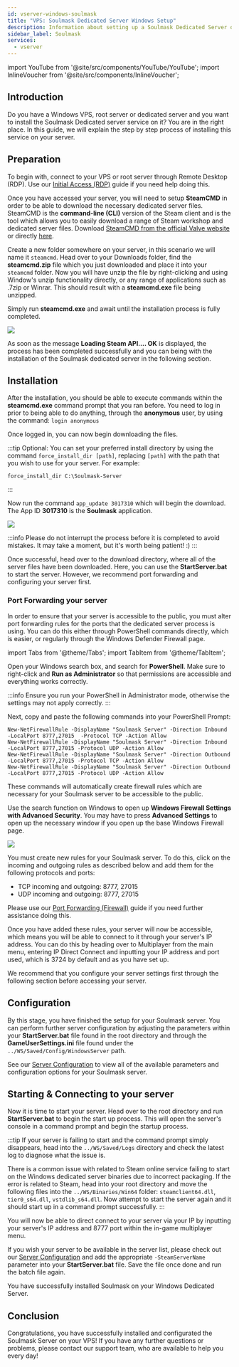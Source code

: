 ```yaml
---
id: vserver-windows-soulmask
title: "VPS: Soulmask Dedicated Server Windows Setup"
description: Information about setting up a Soulmask Dedicated Server on a Windows VPS from ZAP-Hosting - ZAP-Hosting.com documentation
sidebar_label: Soulmask
services:
  - vserver
---
```


import YouTube from '@site/src/components/YouTube/YouTube';
import InlineVoucher from '@site/src/components/InlineVoucher';

## Introduction

Do you have a Windows VPS, root server or dedicated server and you want to install the Soulmask Dedicated server service on it? You are in the right place. In this guide, we will explain the step by step process of installing this service on your server.

<InlineVoucher />

## Preparation

To begin with, connect to your VPS or root server through Remote Desktop (RDP). Use our [Initial Access (RDP)](vserver-windows-userdp.md) guide if you need help doing this.

Once you have accessed your server, you will need to setup **SteamCMD** in order to be able to download the necessary dedicated server files. SteamCMD is the **command-line (CLI)** version of the Steam client and is the tool which allows you to easily download a range of Steam workshop and dedicated server files. Download [SteamCMD from the official Valve website](https://developer.valvesoftware.com/wiki/SteamCMD) or directly [here](https://steamcdn-a.akamaihd.net/client/installer/steamcmd.zip).

Create a new folder somewhere on your server, in this scenario we will name it `steamcmd`. Head over to your Downloads folder, find the **steamcmd.zip** file which you just downloaded and place it into your `steamcmd` folder. Now you will have unzip the file by right-clicking and using Window's unzip functionality directly, or any range of applications such as .7zip or Winrar. This should result with a **steamcmd.exe** file being unzipped.

Simply run **steamcmd.exe** and await until the installation process is fully completed.

![](https://github.com/zaphosting/docs/assets/42719082/ffb8e8a1-26e3-4d16-9baf-938e17ec1613)

As soon as the message **Loading Steam API.... OK** is displayed, the process has been completed successfully and you can being with the installation of the Soulmask dedicated server in the following section.

## Installation

After the installation, you should be able to execute commands within the **steamcmd.exe** command prompt that you ran before. You need to log in prior to being able to do anything, through the **anonymous** user, by using the command: `login anonymous`

Once logged in, you can now begin downloading the files. 

:::tip
Optional: You can set your preferred install directory by using the command `force_install_dir [path]`, replacing `[path]` with the path that you wish to use for your server. For example: 
```
force_install_dir C:\Soulmask-Server
```
:::

Now run the command `app_update 3017310` which will begin the download. The App ID **3017310** is the **Soulmask** application.

![](https://github.com/zaphosting/docs/assets/42719082/b265a784-cf9a-43dc-b100-376f080e18f3)

:::info
Please do not interrupt the process before it is completed to avoid mistakes. It may take a moment, but it's worth being patient! :)
:::

Once successful, head over to the download directory, where all of the server files have been downloaded. Here, you can use the **StartServer.bat** to start the server. However, we recommend port forwarding and configuring your server first.

### Port Forwarding your server

In order to ensure that your server is accessible to the public, you must alter port forwarding rules for the ports that the dedicated server process is using. You can do this either through PowerShell commands directly, which is easier, or regularly through the Windows Defender Firewall page.

import Tabs from '@theme/Tabs';
import TabItem from '@theme/TabItem';

<Tabs>
<TabItem value="powershell" label="Via Powershell" default>

Open your Windows search box, and search for **PowerShell**. Make sure to right-click and **Run as Administrator** so that permissions are accessible and everything works correctly.

:::info
Ensure you run your PowerShell in Administrator mode, otherwise the settings may not apply correctly.
:::

Next, copy and paste the following commands into your PowerShell Prompt:
```
New-NetFirewallRule -DisplayName "Soulmask Server" -Direction Inbound -LocalPort 8777,27015  -Protocol TCP -Action Allow
New-NetFirewallRule -DisplayName "Soulmask Server" -Direction Inbound -LocalPort 8777,27015 -Protocol UDP -Action Allow
New-NetFirewallRule -DisplayName "Soulmask Server" -Direction Outbound -LocalPort 8777,27015 -Protocol TCP -Action Allow
New-NetFirewallRule -DisplayName "Soulmask Server" -Direction Outbound -LocalPort 8777,27015 -Protocol UDP -Action Allow
```

These commands will automatically create firewall rules which are necessary for your Soulmask server to be accessible to the public.

</TabItem>

<TabItem value="windefender" label="Via Windows Defender">

Use the search function on Windows to open up **Windows Firewall Settings with Advanced Security**. You may have to press **Advanced Settings** to open up the necessary window if you open up the base Windows Firewall page.

![](https://screensaver01.zap-hosting.com/index.php/s/rsKWH5dyyycFXBw/preview)

You must create new rules for your Soulmask server. To do this, click on the incoming and outgoing rules as described below and add them for the following protocols and ports:
- TCP incoming and outgoing: 8777, 27015
- UDP incoming and outgoing: 8777, 27015

Please use our [Port Forwarding (Firewall)](vserver-windows-port.md) guide if you need further assistance doing this.

</TabItem>
</Tabs>

Once you have added these rules, your server will now be accessible, which means you will be able to connect to it through your server's IP address. You can do this by heading over to Multiplayer from the main menu, entering IP Direct Connect and inputting your IP address and port used, which is 3724 by default and as you have set up.

We recommend that you configure your server settings first through the following section before accessing your server.

## Configuration

By this stage, you have finished the setup for your Soulmask server. You can perform further server configuration by adjusting the parameters within your **StartServer.bat** file found in the root directory and through the **GameUserSettings.ini** file found under the `../WS/Saved/Config/WindowsServer` path.

See our [Server Configuration](soulmask-configuration.md) to view all of the available parameters and configuration options for your Soulmask server.

## Starting & Connecting to your server

Now it is time to start your server. Head over to the root directory and run **StartServer.bat** to begin the start up process. This will open the server's console in a command prompt and begin the startup process.

:::tip
If your server is failing to start and the command prompt simply disappears, head into the `../WS/Saved/Logs` directory and check the latest log to diagnose what the issue is.

There is a common issue with related to Steam online service failing to start on the Windows dedicated server binaries due to incorrect packaging. If the error is related to Steam, head into your root directory and move the following files into the `../WS/Binaries/Win64` folder: `steamclient64.dll`, `tier0_s64.dll`, `vstdlib_s64.dll`. Now attempt to start the server again and it should start up in a command prompt successfully.
:::

You will now be able to direct connect to your server via your IP by inputting your server's IP address and 8777 port within the in-game multiplayer menu.

If you wish your server to be available in the server list, please check out our [Server Configuration](soulmask-configuration.md) and add the appropriate `-SteamServerName` parameter into your **StartServer.bat** file. Save the file once done and run the batch file again.

You have successfully installed Soulmask on your Windows Dedicated Server.



## Conclusion

Congratulations, you have successfully installed and configurated the Soulmask Server on your VPS! If you have any further questions or problems, please contact our support team, who are available to help you every day! 